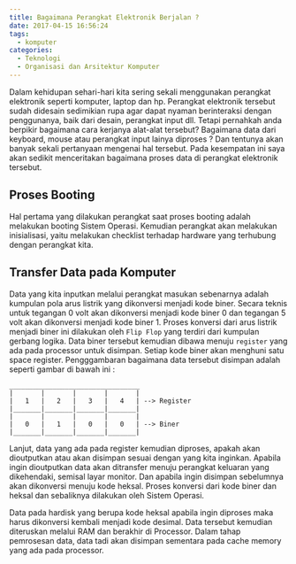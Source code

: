 ```yaml
---
title: Bagaimana Perangkat Elektronik Berjalan ?
date: 2017-04-15 16:56:24
tags:
  - komputer
categories:
  - Teknologi
  - Organisasi dan Arsitektur Komputer
---
```



Dalam kehidupan sehari-hari kita sering sekali menggunakan perangkat elektronik seperti komputer, laptop dan hp. Perangkat elektronik tersebut sudah didesain sedimikian rupa agar dapat nyaman berinteraksi dengan penggunanya, baik dari desain, perangkat input dll. Tetapi pernahkah anda berpikir bagaimana cara kerjanya alat-alat tersebut? Bagaimana data dari keyboard, mouse atau perangkat input lainya diproses ? Dan tentunya akan banyak sekali pertanyaan mengenai hal tersebut. Pada kesempatan ini saya akan sedikit menceritakan bagaimana proses data di perangkat elektronik tersebut.

## Proses Booting
Hal pertama yang dilakukan perangkat saat proses booting adalah melakukan booting Sistem Operasi. Kemudian perangkat akan melakukan inisialisasi, yaitu melakukan checklist terhadap hardware yang terhubung dengan perangkat kita.

## Transfer Data pada Komputer
Data yang kita inputkan melalui perangkat masukan sebenarnya adalah kumpulan pola arus listrik yang dikonversi menjadi kode biner. Secara teknis untuk tegangan 0 volt akan dikonversi menjadi kode biner 0 dan tegangan 5 volt akan dikonversi menjadi kode biner 1. Proses konversi dari arus listrik menjadi biner ini dilakukan oleh `Flip Flop` yang terdiri dari kumpulan gerbang logika. Data biner tersebut kemudian dibawa menuju `register` yang ada pada processor untuk disimpan. Setiap kode biner akan menghuni satu space register. Pengggambaran bagaimana data tersebut disimpan adalah seperti gambar di bawah ini :
```
_________________________________
|       |       |       |       |
|   1   |   2   |   3   |   4   | --> Register
|_______|_______|_______|_______|   
|       |       |       |       |
|   0   |   1   |   0   |   0   | --> Biner
|_______|_______|_______|_______|
```

Lanjut, data yang ada pada register kemudian diproses, apakah akan dioutputkan atau akan disimpan sesuai dengan yang kita inginkan. Apabila ingin dioutputkan data akan ditransfer menuju perangkat keluaran yang dikehendaki, semisal layar monitor. Dan apabila ingin disimpan sebelumnya akan dikonversi menuju kode heksal. Proses konversi dari kode biner dan heksal dan sebaliknya dilakukan oleh Sistem Operasi.

Data pada hardisk yang berupa kode heksal apabila ingin diproses maka harus dikonversi kembali menjadi kode desimal. Data tersebut kemudian diteruskan melalui RAM dan berakhir di Processor. Dalam tahap pemrosesan data, data tadi akan disimpan sementara pada cache memory yang ada pada processor.
